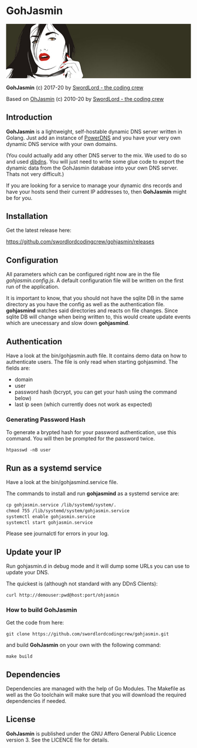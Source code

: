 GohJasmin
======

![Goh Jasmin](https://raw.githubusercontent.com/LordEidi/gohjasmin/master/ohjasmin.jpg)

**GohJasmin** (c) 2017-20 by [SwordLord - the coding crew](https://www.swordlord.com/)

Based on [OhJasmin](https://sourceforge.net/projects/ohjasmindns/) (c) 2010-20 by [SwordLord - the coding crew](https://www.swordlord.com/)

## Introduction ##

**GohJasmin** is a lightweight, self-hostable dynamic DNS server written in Golang. Just add an instance of [PowerDNS](https://powerdns.com/) and you have your very own dynamic DNS service with your own domains. 

(You could actually add any other DNS server to the mix. We used to do so and used [djbdns](https://cr.yp.to/djbdns.html). You will just need to write some glue code to export the dynamic data from the GohJasmin database into your own DNS server. Thats not very difficult.)

If you are looking for a service to manage your dynamic dns records and have your hosts send their current IP addresses to, then **GohJasmin** might be for you.

## Installation ##

Get the latest release here:

https://github.com/swordlordcodingcrew/gohjasmin/releases

## Configuration ##

All parameters which can be configured right now are in the file *gohjasmin.config.js*. A default configuration file will be written on the first run of the application.

It is important to know, that you should not have the sqlite DB in the same directory as you have the config as well as the authentication file. **gohjasmind** watches said directories and reacts on file changes. Since sqlite DB will change when being written to, this would create update events which are unecessary and slow down **gohjasmind**.

## Authentication ##

Have a look at the bin/gohjasmin.auth file. It contains demo data on how to authenticate users. The file is only read when starting gohjasmind. The fields are:

- domain
- user
- password hash (bcrypt, you can get your hash using the command below)
- last ip seen (which currently does not work as expected)

### Generating Password Hash ###

To generate a brypted hash for your password authentication, use this command. You will then be prompted for the password twice.

    htpasswd -nB user

## Run as a systemd service ##

Have a look at the bin/gohjasmind.service file.

The commands to install and run **gohjasmind** as a systemd service are:

    cp gohjasmin.service /lib/systemd/system/.
    chmod 755 /lib/systemd/system/gohjasmin.service
    systemctl enable gohjasmin.service
    systemctl start gohjasmin.service
    
Please see journalctl for errors in your log.

## Update your IP ##

Run gohjasmin.d in debug mode and it will dump some URLs you can use to update your DNS.

The quickest is (although not standard with any DDnS Clients):

    curl http://demouser:pwd@host:port/ohjasmin

### How to build **GohJasmin** ###

Get the code from here:

    git clone https://github.com/swordlordcodingcrew/gohjasmin.git

and build **GohJasmin** on your own with the following command:

    make build
        
## Dependencies ##

Dependencies are managed with the help of Go Modules. The Makefile as well as the Go toolchain will make sure that you will download the required dependencies if needed.

## License ##

**GohJasmin** is published under the GNU Affero General Public Licence version 3. See the LICENCE file for details.